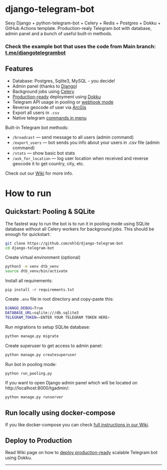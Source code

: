 # django-telegram-bot
Sexy Django + python-telegram-bot + Celery + Redis + Postgres + Dokku + GitHub Actions template. Production-realy Telegram bot with database, admin panel and a bunch of useful built-in methods.

### Check the example bot that uses the code from Main branch: [t.me/djangotelegrambot](https://t.me/djangotelegrambot)

## Features

* Database: Postgres, Sqlite3, MySQL - you decide!
* Admin panel (thanks to [Django](https://docs.djangoproject.com/en/3.1/intro/tutorial01/))
* Background jobs using [Celery](https://docs.celeryproject.org/en/stable/)
* [Production-ready](https://github.com/ohld/django-telegram-bot/wiki/Production-Deployment-using-Dokku) deployment using [Dokku](https://dokku.com)
* Telegram API usage in pooling or [webhook mode](https://core.telegram.org/bots/api#setwebhook)
* Reverse geocode of user via [ArcGis](https://www.arcgis.com/)
* Export all users in `.csv`
* Native telegram [commands in menu](https://github.com/ohld/django-telegram-bot/blob/main/.github/imgs/bot_commands_example.jpg)

Built-in Telegram bot methods:
* `/broadcast` — send message to all users (admin command)
* `/export_users` — bot sends you info about your users in .csv file (admin command)
* `/stats` — show basic bot stats 
* `/ask_for_location` — log user location when received and reverse geocode it to get country, city, etc.

Check out our [Wiki](https://github.com/ohld/django-telegram-bot/wiki) for more info.

# How to run

## Quickstart: Pooling & SQLite

The fastest way to run the bot is to run it in pooling mode using SQLite database without all Celery workers for background jobs. This should be enough for quickstart:

``` bash
git clone https://github.com/ohld/django-telegram-bot
cd django-telegram-bot
```

Create virtual environment (optional)
``` bash
python3 -m venv dtb_venv
source dtb_venv/bin/activate
```

Install all requirements:
```
pip install -r requirements.txt
```

Create `.env` file in root directory and copy-paste this:
``` bash 
DJANGO_DEBUG=True
DATABASE_URL=sqlite:///db.sqlite3
TELEGRAM_TOKEN=<ENTER YOUR TELEGRAM TOKEN HERE>
```

Run migrations to setup SQLite database:
``` bash
python manage.py migrate
```

Create superuser to get access to admin panel:
``` bash
python manage.py createsuperuser
```

Run bot in pooling mode:
``` bash
python run_pooling.py 
```

If you want to open Django admin panel which will be located on http://localhost:8000/tgadmin/:
``` bash
python manage.py runserver
```

## Run locally using docker-compose

If you like docker-compose you can check [full instructions in our Wiki](https://github.com/ohld/django-telegram-bot/wiki/Run-locally-using-Docker-compose).

## Deploy to Production 

Read Wiki page on how to [deploy production-ready](https://github.com/ohld/django-telegram-bot/wiki/Production-Deployment-using-Dokku) scalable Telegram bot using Dokku.

----
